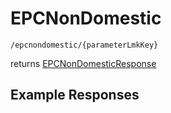 # EPCNonDomestic

```
/epcnondomestic/{parameterLmkKey}
```
returns [EPCNonDomesticResponse](EPCNonDomesticResponse.md)
## Example Responses
